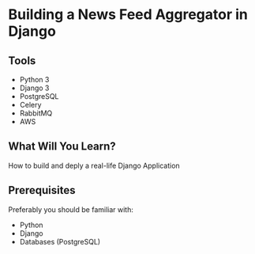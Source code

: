 # Building a News Feed Aggregator in Django

## Tools
 - Python 3
 - Django 3
 - PostgreSQL
 - Celery
 - RabbitMQ
 - AWS
 
 ## What Will You Learn?
 How to build and deply a real-life Django Application
 
 
 ## Prerequisites
 Preferably you should be familiar with:
 - Python
 - Django
 - Databases (PostgreSQL)
 
